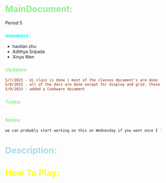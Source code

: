 # <span style="color:lightgreen;">MainDocument:</span>
Period 5
### <span style="color:cyan;">members:</span>
* haotian zhu
* Adithya Sripada
* Xinya Wen

### <span style="color:lightgreen;">Updates:</span>
```diff
5/7/2023 - Ui class is done | most of the classes document's are done 
5/8/2023 - all of the docs are done except for display and grid. those will be finished as we work
5/9/2023 - added a Cookware document
```
### <span style="color:lightgreen;">Tasks:</span>
```diff

```
### <span style="color:lightgreen;">Notes:</span>
```diff
we can probably start working on this on Wednesday if you want once I finish the final few documents for classes - hao
```


# <span style="color:lightblue;">Description:</span> 

# <span style="color:yellow;">How To Play:</span>